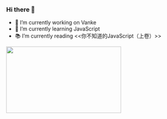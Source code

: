 ### Hi there 👋

- 🔭 I’m currently working on Vanke
- 🌱 I’m currently learning JavaScript
- 📚 I’m currently reading <<你不知道的JavaScript（上卷）>>

<img src='https://pbs.twimg.com/media/EzuX7peVcAENw0B?format=jpg&name=large' width='308' height='178'></img>
<!--
**Yill625/Yill625** is a ✨ _special_ ✨ repository because its `README.md` (this file) appears on your GitHub profile.
Here are some ideas to get you started:
- 🔭 I’m currently working on Vanke
- 🌱 I’m currently learning JavaScript
- 👯 I’m looking to collaborate on ...
- 🤔 I’m looking for help with ...
- 💬 Ask me about ...
- 📫 How to reach me: ...
- 😄 Pronouns: ...
- ⚡ Fun fact: ...
-->
